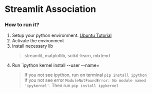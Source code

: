 # Streamlit Association

### How to run it?

1. Setup your python environment. [Ubuntu Tutorial](https://www.youtube.com/watch?v=g5jxJE0LJYA)
2. Activate the environment
3. Install necessary lib
   > streamlit, matplotlib, scikit-learn, mlxtend
4. Run `ipython kernel install --user --name=<name>
   > If you not see ipython, run on terminal `pip install ipython`  
   > If you not see error `ModuleNotFoundError: No module named 'ipykernel'`. Then run `pip install ipykernel`
